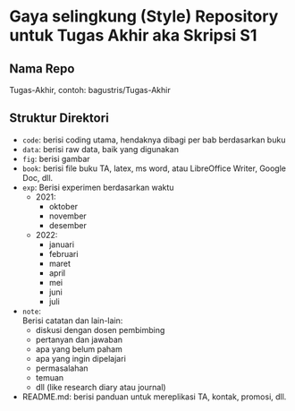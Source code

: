 # Gaya selingkung (Style) Repository untuk Tugas Akhir aka Skripsi S1

## Nama Repo
Tugas-Akhir, contoh: bagustris/Tugas-Akhir

## Struktur Direktori
- `code`: berisi coding utama, hendaknya dibagi per bab berdasarkan buku
- `data`: berisi raw data, baik yang digunakan
- `fig`: berisi gambar
- `book`: berisi file buku TA, latex, ms word, atau LibreOffice Writer, Google Doc, dll.
- `exp`: Berisi experimen berdasarkan waktu
   - 2021:
      - oktober
      - november
      - desember
   - 2022:  
      - januari
      - februari
      - maret  
      - april 
      - mei   
      - juni
      - juli
- `note`:  
  Berisi catatan dan lain-lain:  
  - diskusi dengan dosen pembimbing
  - pertanyan dan jawaban
  - apa yang belum paham
  - apa yang ingin dipelajari
  - permasalahan
  - temuan
  - dll (like research diary atau journal)
- README.md: berisi panduan untuk mereplikasi TA, kontak, promosi, dll.
